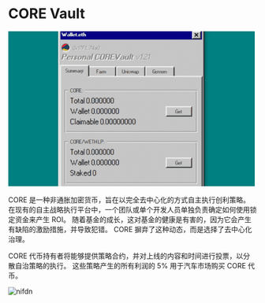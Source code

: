 # CORE Vault


![dnsani](dnsani.png)

<p>CORE 是一种非通胀加密货币，旨在以完全去中心化的方式自主执行创利策略。 在现有的自主战略执行平台中，一个团队或单个开发人员单独负责确定如何使用锁定资金来产生 ROI。 随着基金的成长，这对基金的健康是有害的，因为它会产生有缺陷的激励措施，并导致犯错。 CORE 摒弃了这种动态，而是选择了去中心化治理。</p>
<p>CORE 代币持有者将能够提供策略合约，并对上线的内容和时间进行投票，以分散自治策略的执行。 这些策略产生的所有利润的 5% 用于汽车市场购买 CORE 代币。</p>

![nifdn](\nifdn.png)
